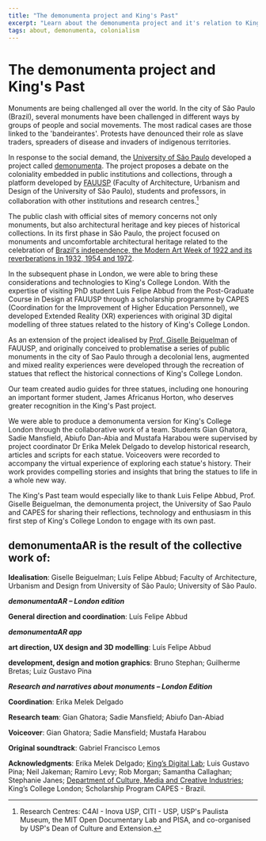 ```yaml
---
title: "The demonumenta project and King's Past"
excerpt: "Learn about the demonumenta project and it's relation to King's Past"
tags: about, demonumenta, colonialism
---
```


<script>
  import SketchfabEmbed from '$lib/components/SketchfabEmbed.svelte';
</script>

# The demonumenta project and King's Past 

Monuments are being challenged all over the world. In the city of São Paulo (Brazil), several monuments have been challenged in different ways by groups of people and social movements. The most radical cases are those linked to the 'bandeirantes'. Protests have denounced their role as slave traders, spreaders of disease and invaders of indigenous territories. 

In response to the social demand, the [University of São Paulo](https://www5.usp.br/) developed a project called [demonumenta](http://demonumenta.fau.usp.br/sobre/). The project proposes a debate on the coloniality embedded in public institutions and collections, through a platform developed by [FAUUSP](https://www.fau.usp.br/) (Faculty of Architecture, Urbanism and Design of the University of São Paulo), students and professors, in collaboration with other institutions and research centres.[^1] 

The public clash with official sites of memory concerns not only monuments, but also architectural heritage and key pieces of historical collections. In its first phase in São Paulo, the project focused on monuments and uncomfortable architectural heritage related to the celebration of [Brazil's independence, the Modern Art Week of 1922 and its reverberations in 1932, 1954 and 1972](http://demonumenta.fau.usp.br/).

<SketchfabEmbed 
  modelId="92aeb064785147099bca15ac298a751c"
  title="demonumenta | Statue of Thomas Guy"
/>

In the subsequent phase in London, we were able to bring these considerations and technologies to King's College London. With the expertise of visiting PhD student Luis Felipe Abbud from the Post-Graduate Course in Design at FAUUSP through a scholarship programme by CAPES (Coordination for the Improvement of Higher Education Personnel), we developed Extended Reality (XR) experiences with original 3D digital modelling of three statues related to the history of King's College London. 

As an extension of the project idealised by [Prof. Giselle Beiguelman](http://www.iea.usp.br/en/persons/speakers/copy_of_giselle-beiguelman) of FAUUSP, and originally conceived to problematise a series of public monuments in the city of Sao Paulo through a decolonial lens, augmented and mixed reality experiences were developed through the recreation of statues that reflect the historical connections of King's College London.

<SketchfabEmbed 
  modelId="0ffe3caf193d42bb8398aa0f5226db1e"
  title="demonumenta | Statue of William Gladstone"
/>

Our team created audio guides for three statues, including one honouring an important former student, James Africanus Horton, who deserves greater recognition in the King's Past project.

We were able to produce a demonumenta version for King's College London through the collaborative work of a team. Students Gian Ghatora, Sadie Mansfield, Abiufo Dan-Abia and Mustafa Harabou were supervised by project coordinator Dr Erika Melek Delgado to develop historical research, articles and scripts for each statue. Voiceovers were recorded to accompany the virtual experience of exploring each statue's history. Their work provides compelling stories and insights that bring the statues to life in a whole new way.

The King's Past team would especially like to thank Luis Felipe Abbud, Prof. Giselle Beiguelman, the demonumenta project, the University of Sao Paulo and CAPES for sharing their reflections, technology and enthusiasm in this first step of King's College London to engage with its own past. 

<SketchfabEmbed 
  modelId="4eed40e447574fe58b9070a3eed3a462"
  title="demonumenta | Statue of James Africanus Horton"
/>

## demonumentaAR is the result of the collective work of:

**Idealisation**: Giselle Beiguelman; Luís Felipe Abbud; Faculty of Architecture, Urbanism and Design from University of São Paulo; University of São Paulo.

**_demonumentaAR – London edition_** 

**General direction and coordination**: Luís Felipe Abbud

**_demonumentaAR app_**

**art direction, UX design and 3D modelling**: Luís Felipe Abbud

**development, design and motion graphics**: Bruno Stephan; Guilherme Bretas; Luiz Gustavo Pina

**_Research and narratives about monuments – London Edition_**

**Coordination**: Erika Melek Delgado

**Research team**: Gian Ghatora; Sadie Mansfield; Abiufo Dan-Abiad 

**Voiceover**: Gian Ghatora; Sadie Mansfield; Mustafa Harabou

**Original soundtrack**: Gabriel Francisco Lemos


**Acknowledgments**:
Erika Melek Delgado; [King’s Digital Lab](https://kdl.kcl.ac.uk/); Luis Gustavo Pina; Neil Jakeman; Ramiro Levy; Rob Morgan; Samantha Callaghan; Stephanie Janes; [Department of Culture, Media and Creative Industries](https://www.kcl.ac.uk/cmci); King’s College London; Scholarship Program CAPES - Brazil. 

[^1]: Research Centres: C4AI - Inova USP, CITI - USP, USP's Paulista Museum, the MIT Open Documentary Lab and PISA, and co-organised by USP's Dean of Culture and Extension.
